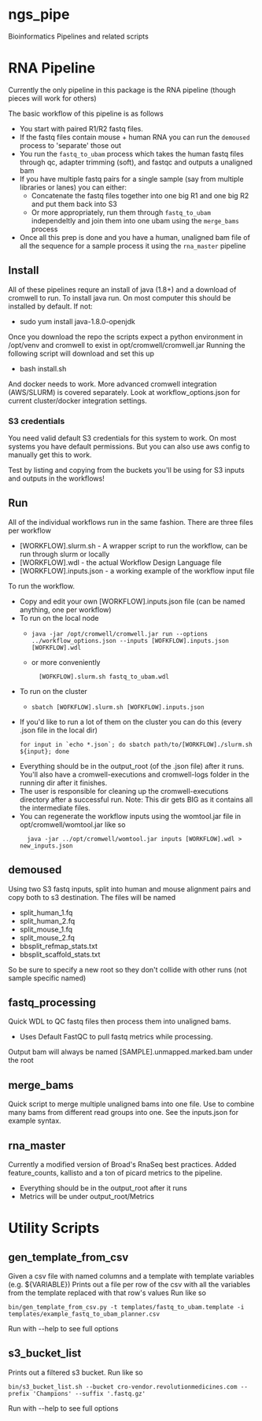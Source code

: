 # ngs_pipe
Bioinformatics Pipelines and related scripts 

# RNA Pipeline
Currently the only pipeline in this package is the RNA pipeline (though pieces will work for others)

The basic workflow of this pipeline is as follows
* You start with paired R1/R2 fastq files. 
* If the fastq files contain mouse + human RNA you can run the `demoused` process to 'separate' those out
* You run the `fastq_to_ubam` process which takes the human fastq files through qc, adapter trimming (soft), and fastqc and outputs a unaligned bam
* If you have multiple fastq pairs for a single sample (say from multiple libraries or lanes) you can either:
  * Concatenate the fastq files together into one big R1 and one big R2 and put them back into S3
  * Or more appropriately, run them through `fastq_to_ubam` independeltly and join them into one ubam using the `merge_bams` process
* Once all this prep is done and you have a human, unaligned bam file of all the sequence for a sample process it using the `rna_master` pipeline   

## Install
All of these pipelines requre an install of java (1.8+) and a download of cromwell to run.
To install java run. On most computer this should be installed by default. If not:
 * sudo yum install java-1.8.0-openjdk

Once you download the repo the scripts expect a python environment in /opt/venv and
cromwell to exist in opt/cromwell/cromwell.jar
Running the following script will download and set this up
 * bash install.sh

And docker needs to work. More advanced cromwell integration (AWS/SLURM) is covered separately. 
Look at workflow_options.json for current cluster/docker integration settings.

### S3 credentials
You need valid default S3 credentials for this system to work. On most systems you have default permissions. But you can also use aws config to manually get this to work.

Test by listing and copying from the buckets you'll be using for S3 inputs and outputs in the workflows!

## Run
All of the individual workflows run in the same fashion.
There are three files per workflow
* [WORKFLOW].slurm.sh - A wrapper script to run the workflow, can be run through slurm or locally
* [WORKFLOW].wdl - the actual Workflow Design Language file
* [WORKFLOW].inputs.json - a working example of the workflow input file

To run the workflow.
* Copy and edit your own [WORKFLOW].inputs.json file (can be named anything, one per workflow)
* To run on the local node
  * ```shell script
    java -jar /opt/cromwell/cromwell.jar run --options ../workflow_options.json --inputs [WOFKFLOW].inputs.json [WOFKFLOW].wdl
    ```
  * or more conveniently
    ```shell script
      [WOFKFLOW].slurm.sh fastq_to_ubam.wdl
    ```
* To run on the cluster
  * ```shell script
    sbatch [WOFKFLOW].slurm.sh [WOFKFLOW].inputs.json
    ```
* If you'd like to run a lot of them on the cluster you can do this (every .json file in the local dir)
    ```shell script
    for input in `echo *.json`; do sbatch path/to/[WORKFLOW]./slurm.sh ${input}; done
    ```
* Everything should be in the output_root (of the .json file) after it runs. You'll also have a cromwell-executions and 
cromwell-logs folder in the running dir after it finishes. 
* The user is responsible for cleaning up the cromwell-executions directory after a successful run. Note: This dir gets BIG as it contains all the intermediate files.
* You can regenerate the workflow inputs using the womtool.jar file in opt/cromwell/womtool.jar like so
    ```shell script
      java -jar ../opt/cromwell/womtool.jar inputs [WORKFLOW].wdl > new_inputs.json
    ```

## demoused
Using two S3 fastq inputs, split into human and mouse alignment pairs and copy both to s3 destination. 
The files will be named
* split_human_1.fq
* split_human_2.fq
* split_mouse_1.fq
* split_mouse_2.fq 
* bbsplit_refmap_stats.txt
* bbsplit_scaffold_stats.txt

So be sure to specify a new root so they don't collide with other runs (not sample specific named)

## fastq_processing
Quick WDL to QC fastq files then process them into unaligned bams. 
* Uses Default FastQC to pull fastq metrics while processing.

Output bam will always be named [SAMPLE].unmapped.marked.bam under the root

## merge_bams
Quick script to merge multiple unaligned bams into one file. Use to combine many bams from different read groups into one.
See the inputs.json for example syntax.

## rna_master
Currently a modified version of Broad's RnaSeq best practices. Added feature_counts, kallisto and a ton of picard metrics
to the pipeline. 

* Everything should be in the output_root after it runs
* Metrics will be under output_root/Metrics


# Utility Scripts

## gen_template_from_csv
Given a csv file with named columns and a template with template variables (e.g. ${VARIABLE})
Prints out a file per row of the csv with all the variables from the template replaced with that row's values
Run like so
```shell script
bin/gen_template_from_csv.py -t templates/fastq_to_ubam.template -i templates/example_fastq_to_ubam_planner.csv
```
Run with --help to see full options

## s3_bucket_list
Prints out a filtered s3 bucket.
Run like so
```shell script
bin/s3_bucket_list.sh --bucket cro-vendor.revolutionmedicines.com --prefix 'Champions' --suffix '.fastq.gz'
```
Run with --help to see full options

